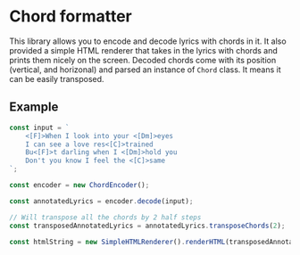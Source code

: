 # Chord formatter

This library allows you to encode and decode lyrics with chords in it. It also provided a simple HTML renderer that takes in the lyrics with chords and prints them nicely on the screen. Decoded chords come with its position (vertical, and horizonal) and parsed an instance of `Chord` class. It means it can be easily transposed. 

## Example
```ts
const input = `
    <[F]>When I look into your <[Dm]>eyes
    I can see a love res<[C]>trained
    Bu<[F]>t darling when I <[Dm]>hold you
    Don't you know I feel the <[C]>same
`;

const encoder = new ChordEncoder();

const annotatedLyrics = encoder.decode(input);

// Will transpose all the chords by 2 half steps
const transposedAnnotatedLyrics = annotatedLyrics.transposeChords(2);

const htmlString = new SimpleHTMLRenderer().renderHTML(transposedAnnotatedLyrics);
```